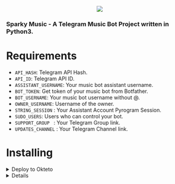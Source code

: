 <p align="center"><a href="https://t.me/TERA_BAAP_Sparky"><img src="https://te.legra.ph/file/2a2b6946c47a07760e733.jpg"></a></p>

### Sparky Music - A Telegram Music Bot Project written in Python3.

# Requirements

 - ``API_HASH``: Telegram API Hash.
 - ``API_ID``: Telegram API ID.
 - ``ASSISTANT_USERNAME``: Your music bot assistant username.
 - ``BOT_TOKEN``: Get token of your music bot from Botfather.
 - ``BOT_USERNAME``: Your music bot username without @.
 - ``OWNER_USERNAME``: Username of the owner.
 - ``STRING_SESSION`` : Your Assistant Account Pyrogram Session.
 - ``SUDO_USERS``: Users who can control your bot.
 - ``SUPPORT_GROUP `` : Your Telegram Group link.
 - ``UPDATES_CHANNEL`` : Your Telegram Channel link.


# Installing 

<details>

  <summary> Deploy to Okteto </summary>

### Deploy to Okteto from the link below.

[![Deploy+On+Okteto](https://img.shields.io/badge/Deploy%20To%20Okteto-informational?style=for-the-badge&logo=Okteto)](https://cloud.okteto.com/deploy?repository=https://github.com/TeamHell/SparkyMusic)

</details>

<details>

 <details>

  <summary> Deploy to Heroku </summary>

### The most easiest way for many users.

[![Deploy+On+Heroku](https://www.herokucdn.com/deploy/button.svg)](https://heroku.com/deploy)





